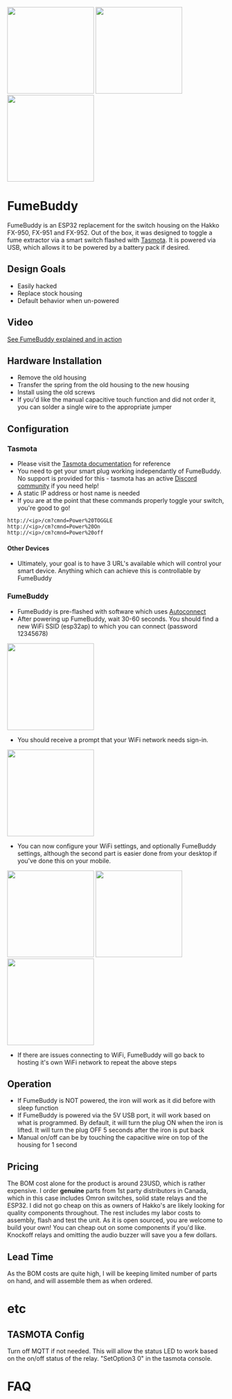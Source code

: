 <img src="https://github.com/gcormier/fumebuddy/blob/master/docs/board-3d.png?raw=true" height="200px" /> <img src="https://github.com/gcormier/fumebuddy/blob/master/docs/back-1.png?raw=true" height="200px" /> <img src="https://github.com/gcormier/fumebuddy/blob/master/docs/back-2.png?raw=true" height="200px" />

# FumeBuddy
FumeBuddy is an ESP32 replacement for the switch housing on the Hakko FX-950, FX-951 and FX-952. Out of the box, it was designed to toggle a fume extractor via a smart switch flashed with [Tasmota](https://tasmota.github.io/docs/#/). It is powered via USB, which allows it to be powered by a battery pack if desired.

## Design Goals
- Easily hacked
- Replace stock housing
- Default behavior when un-powered

## Video
[See FumeBuddy explained and in action](https://www.youtube.com/watch?v=eo5WyHWy1So)

## Hardware Installation
- Remove the old housing
- Transfer the spring from the old housing to the new housing
- Install using the old screws
- If you'd like the manual capacitive touch function and did not order it, you can solder a single wire to the appropriate jumper

## Configuration
### Tasmota
- Please visit the [Tasmota documentation](https://tasmota.github.io/docs/#/Commands?id=with-web-requests) for reference
- You need to get your smart plug working independantly of FumeBuddy. No support is provided for this - tasmota has an active [Discord community](https://discord.gg/Ks2Kzd4) if you need help!
- A static IP address or host name is needed
- If you are at the point that these commands properly toggle your switch, you're good to go!
````
http://<ip>/cm?cmnd=Power%20TOGGLE
http://<ip>/cm?cmnd=Power%20On
http://<ip>/cm?cmnd=Power%20off
````

#### Other Devices
- Ultimately, your goal is to have 3 URL's available which will control your smart device. Anything which can achieve this is controllable by FumeBuddy

### FumeBuddy
- FumeBuddy is pre-flashed with software which uses [Autoconnect](https://hieromon.github.io/AutoConnect/index.html)
- After powering up FumeBuddy, wait 30-60 seconds. You should find a new WiFi SSID (esp32ap) to which you can connect (password 12345678)

<img src="https://github.com/gcormier/fumebuddy/blob/master/docs/esp32ap.png?raw=true" height="200px" />

- You should receive a prompt that your WiFi network needs sign-in.

<img src="https://github.com/gcormier/fumebuddy/blob/master/docs/esp32ap-signin.png?raw=true" height="200px" />

- You can now configure your WiFi settings, and optionally FumeBuddy settings, although the second part is easier done from your desktop if you've done this on your mobile.

<img src="https://github.com/gcormier/fumebuddy/blob/master/docs/esp32-setting.png?raw=true" height="200px" />
<img src="https://github.com/gcormier/fumebuddy/blob/master/docs/tasmota_1.png?raw=true" height="200px" />
<img src="https://github.com/gcormier/fumebuddy/blob/master/docs/tasmota_2.png?raw=true" height="200px" />

- If there are issues connecting to WiFi, FumeBuddy will go back to hosting it's own WiFi network to repeat the above steps


## Operation
- If FumeBuddy is NOT powered, the iron will work as it did before with sleep function
- If FumeBuddy is powered via the 5V USB port, it will work based on what is programmed. By default, it will turn the plug ON when the iron is lifted. It will turn the plug OFF 5 seconds after the iron is put back
- Manual on/off can be by touching the capacitive wire on top of the housing for 1 second

## Pricing
The BOM cost alone for the product is around 23USD, which is rather expensive. I order **genuine** parts from 1st party distributors in Canada, which in this case includes Omron switches, solid state relays and the ESP32. I did not go cheap on this as owners of Hakko's are likely looking for quality components throughout. The rest includes my labor costs to assembly, flash and test the unit. As it is open sourced, you are welcome to build your own! You can cheap out on some components if you'd like. Knockoff relays and omitting the audio buzzer will save you a few dollars.

## Lead Time
As the BOM costs are quite high, I will be keeping limited number of parts on hand, and will assemble them as when ordered.

# etc
## TASMOTA Config
Turn off MQTT if not needed. This will allow the status LED to work based on the on/off status of the relay. "SetOption3 0" in the tasmota console.

# FAQ
##







